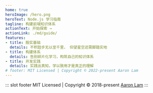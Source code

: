 ```yaml
---
home: true
heroImage: /hero.png
heroText: Node.js 学习指南
tagline: 构建前端知识体系
actionText: 开始探索 →
actionLink: ./md/guide/
features:
- title: 殷实基础
  details: 不积跬步无以至千里， 仰望星空还需脚踏实地
- title: 构建体系
  details: 告别碎片化学习，构筑自己的知识体系
- title: 开发实践
  details: 实践出真知，学以致用才是真正的理解
# footer: MIT Licensed | Copyright © 2022-present Aaron Lam
---
```

<!-- 之前无法正确渲染是vuepress版本问题，更新版本即可，坑爹 -->
::: slot footer
MIT Licensed | Copyright © 2018-present [Aaron Lam](https://github.com/Aaronlamz)
:::
